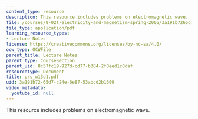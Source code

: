 ```yaml
---
content_type: resource
description: This resource includes problems on electromagnetic wave.
file: /courses/8-02t-electricity-and-magnetism-spring-2005/3a191b7265d7c24e6e8753abcd2b1609_prs_w13d1.pdf
file_type: application/pdf
learning_resource_types:
- Lecture Notes
license: https://creativecommons.org/licenses/by-nc-sa/4.0/
ocw_type: OCWFile
parent_title: Lecture Notes
parent_type: CourseSection
parent_uid: 8c57fc19-927d-cd77-b384-2f8eed1c0daf
resourcetype: Document
title: prs_w13d1.pdf
uid: 3a191b72-65d7-c24e-6e87-53abcd2b1609
video_metadata:
  youtube_id: null
---
```

This resource includes problems on electromagnetic wave.